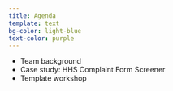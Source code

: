 ```yaml
---
title: Agenda
template: text
bg-color: light-blue
text-color: purple
---
```


- Team background
- Case study: HHS Complaint Form Screener
- Template workshop